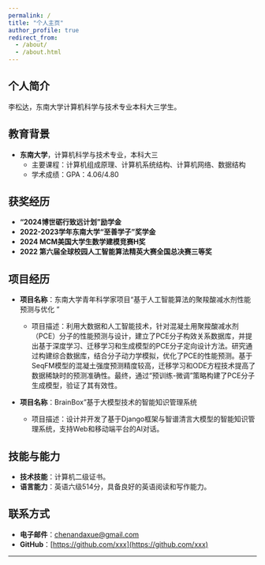 ```yaml
---
permalink: /
title: "个人主页"
author_profile: true
redirect_from: 
  - /about/
  - /about.html
---
```


## 个人简介

李松达，东南大学计算机科学与技术专业本科大三学生。

## 教育背景

- **东南大学**，计算机科学与技术专业，本科大三
  - 主要课程：计算机组成原理、计算机系统结构、计算机网络、数据结构
  - 学术成绩：GPA：4.06/4.80

## 获奖经历

- **“2024博世砺行致远计划”励学金**
- **2022-2023学年东南大学“至善学子”奖学金**
- **2024 MCM美国大学生数学建模竞赛H奖**
- **2022 第六届全球校园人工智能算法精英大赛全国总决赛三等奖**


## 项目经历

- **项目名称**：东南大学青年科学家项目“基于人工智能算法的聚羧酸减水剂性能预测与优化 ”
  - 项目描述：利用大数据和人工智能技术，针对混凝土用聚羧酸减水剂（PCE）分子的性能预测与设计，建立了PCE分子构效关系数据库，并提出基于深度学习、迁移学习和生成模型的PCE分子定向设计方法。研究通过构建综合数据库，结合分子动力学模拟，优化了PCE的性能预测。基于SeqFM模型的混凝土强度预测精度较高，迁移学习和ODE方程技术提高了数据稀缺时的预测准确性。最终，通过“预训练-微调”策略构建了PCE分子生成模型，验证了其有效性。

- **项目名称**：BrainBox”基于大模型技术的智能知识管理系统
  - 项目描述：设计并开发了基于Django框架与智谱清言大模型的智能知识管理系统，支持Web和移动端平台的AI对话。
  

## 技能与能力

- **技术技能**：计算机二级证书。
- **语言能力**：英语六级514分，具备良好的英语阅读和写作能力。

## 联系方式

- **电子邮件**：chenandaxue@gmail.com
- **GitHub**：[https://github.com/xxx](https://github.com/xxx)

---

